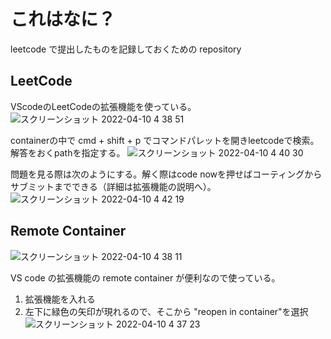 # これはなに？

leetcode で提出したものを記録しておくための repository

## LeetCode

VScodeのLeetCodeの拡張機能を使っている。
![スクリーンショット 2022-04-10 4 38 51](https://user-images.githubusercontent.com/48203235/162589230-85f6a8c6-578c-4d8a-b362-180677d0567a.png)

containerの中で cmd + shift + p でコマンドパレットを開きleetcodeで検索。解答をおくpathを指定する。
![スクリーンショット 2022-04-10 4 40 30](https://user-images.githubusercontent.com/48203235/162589269-c17b951b-c90a-4383-9d1f-743104a9fd7d.png)


問題を見る際は次のようにする。解く際はcode nowを押せばコーティングからサブミットまでできる（詳細は拡張機能の説明へ）。
![スクリーンショット 2022-04-10 4 42 19](https://user-images.githubusercontent.com/48203235/162589352-339cec04-6ac8-425f-8997-b379e06a5739.png)

## Remote Container


![スクリーンショット 2022-04-10 4 38 11](https://user-images.githubusercontent.com/48203235/162589199-ae786dff-b12b-4e37-8d10-a4a8714a53a4.png)

VS code の拡張機能の remote container が便利なので使っている。

1. 拡張機能を入れる
2. 左下に緑色の矢印が現れるので、そこから "reopen in container"を選択
![スクリーンショット 2022-04-10 4 37 23](https://user-images.githubusercontent.com/48203235/162589168-b9b43207-ecd9-4dd7-a531-6671d927b429.png)
